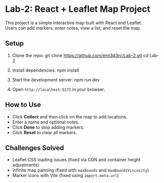 # Lab-2: React + Leaflet Map Project

This project is a simple interactive map built with React and Leaflet.  
Users can add markers, enter notes, view a list, and reset the map.

## Setup

1. Clone the repo:
git clone https://github.com/emi343rc/Lab-2.git
cd Lab-2

2. Install dependencies:
npm install


3. Start the development server:
npm run dev


4. Open `http://localhost:5173` in your browser.

## How to Use

- Click **Collect** and then click on the map to add locations.
- Enter a name and optional notes.
- Click **Done** to stop adding markers.
- Click **Reset** to clear all markers.

## Challenges Solved

- Leaflet CSS loading issues (fixed via CDN and container height adjustments)
- Infinite map panning (fixed with `maxBounds` and `maxBoundsViscosity`)
- Marker icons with Vite (fixed using `import.meta.url`)